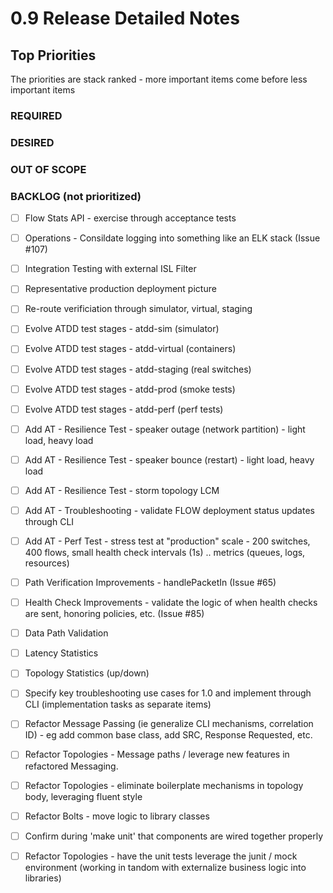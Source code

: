 # 0.9 Release Detailed Notes

## Top Priorities

The priorities are stack ranked - more important items come before less important items

### REQUIRED

### DESIRED

### OUT OF SCOPE

### BACKLOG (not prioritized)
- [ ] Flow Stats API - exercise through acceptance tests
- [ ] Operations - Consildate logging into something like an ELK stack (Issue #107)
- [ ] Integration Testing with external ISL Filter
- [ ] Representative production deployment picture
- [ ] Re-route verificiation through simulator, virtual, staging
- [ ] Evolve ATDD test stages - atdd-sim (simulator)
- [ ] Evolve ATDD test stages - atdd-virtual (containers)
- [ ] Evolve ATDD test stages - atdd-staging (real switches)
- [ ] Evolve ATDD test stages - atdd-prod (smoke tests)
- [ ] Evolve ATDD test stages - atdd-perf (perf tests)
- [ ] Add AT - Resilience Test - speaker outage (network partition) - light load, heavy load
- [ ] Add AT - Resilience Test - speaker bounce (restart) - light load, heavy load
- [ ] Add AT - Resilience Test - storm topology LCM
- [ ] Add AT - Troubleshooting - validate FLOW deployment status updates through CLI
- [ ] Add AT - Perf Test - stress test at "production" scale - 200 switches, 400 flows, small health check intervals (1s) .. metrics (queues, logs, resources)
- [ ] Path Verification Improvements - handlePacketIn (Issue #65)
- [ ] Health Check Improvements - validate the logic of when health checks are sent, honoring policies, etc. (Issue #85)
- [ ] Data Path Validation
- [ ] Latency Statistics
- [ ] Topology Statistics (up/down)
- [ ] Specify key troubleshooting use cases for 1.0 and implement through CLI (implementation tasks as separate items)
- [ ] Refactor Message Passing (ie generalize CLI mechanisms, correlation ID) - eg add common base class, add SRC, Response Requested, etc.
- [ ] Refactor Topologies - Message paths / leverage new features in refactored Messaging.
- [ ] Refactor Topologies - eliminate boilerplate mechanisms in topology body, leveraging fluent style
- [ ] Refactor Bolts - move logic to library classes
- [ ] Confirm during 'make unit' that components are wired together properly
- [ ] Refactor Topologies - have the unit tests leverage the junit / mock environment (working in tandom with externalize business logic into libraries)



